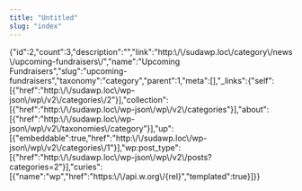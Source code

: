 ```yaml
---
title: "Untitled"
slug: "index"
---
```


{"id":2,"count":3,"description":"","link":"http:\\/\\/sudawp.loc\\/category\\/news\\/upcoming-fundraisers\\/","name":"Upcoming Fundraisers","slug":"upcoming-fundraisers","taxonomy":"category","parent":1,"meta":\[\],"\_links":{"self":\[{"href":"http:\\/\\/sudawp.loc\\/wp-json\\/wp\\/v2\\/categories\\/2"}\],"collection":\[{"href":"http:\\/\\/sudawp.loc\\/wp-json\\/wp\\/v2\\/categories"}\],"about":\[{"href":"http:\\/\\/sudawp.loc\\/wp-json\\/wp\\/v2\\/taxonomies\\/category"}\],"up":\[{"embeddable":true,"href":"http:\\/\\/sudawp.loc\\/wp-json\\/wp\\/v2\\/categories\\/1"}\],"wp:post\_type":\[{"href":"http:\\/\\/sudawp.loc\\/wp-json\\/wp\\/v2\\/posts?categories=2"}\],"curies":\[{"name":"wp","href":"https:\\/\\/api.w.org\\/{rel}","templated":true}\]}}